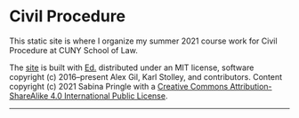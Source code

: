 # Civil Procedure

This static site is where I organize my summer 2021 course work for Civil Procedure at CUNY School of Law.

The <a href="https://binipringle.github.io/civilprocedure/">site</a> is built with <a href="https://minicomp.github.io/ed/">Ed.</a> distributed under an MIT license, software copyright (c) 2016–present Alex Gil, Karl Stolley, and contributors. Content copyright (c) 2021 Sabina Pringle with a <a href="https://creativecommons.org/licenses/by-sa/4.0/">Creative Commons Attribution-ShareAlike 4.0 International Public License</a>.

---
